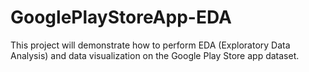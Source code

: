 # GooglePlayStoreApp-EDA
This project will demonstrate how to perform EDA (Exploratory Data Analysis) and data visualization on the Google Play Store app dataset.
